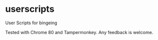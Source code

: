 # userscripts
User Scripts for bingeing


Tested with Chrome 80 and Tampermonkey. Any feedback is welcome.
